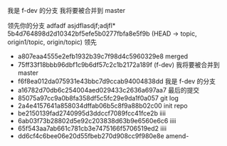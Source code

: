 我是 f-dev 的分支
我将要被合并到 master

领先你的分支
adfadf 
asjdflasdjf;adjfl* 5b4d764898d2d10342bf5efe5b0277fbfa8e5f9b (HEAD -> topic, origin1/topic, origin/topic) 领先
* a807eaa4555e2efb1932b39c7f98d4c5960329e8 merged
* 75ff33f18bbb96dbf1c9b6df57c2c1b2172a189f (f-dev) 我将要被合并到 master
* f6f8ea012da075931e43bbc7d9ccab94004838dd 我是 f-dev 的分支
* a16782d70db6c254004aed029433c2636a697aa7 最后的提交
* 85075a97cc9a0b8fa358df5c5fc29e9da1f0a057 git log
* 2a4e4157641a858034dffab06b5c8f9a88b02c00 init repo
* be2150139fad2740995d3ddccf7089fcc41fce2b iiii
* 6ab03f73b28802d5e92c203838d63b9e6560e6c6 iiii
* 65f543aa7ab661c781cb3e7475166f5706519ed2 iiii
* dd6cf4c6bee06e20d55fbeb270d908cc9f980e8e amend-